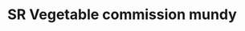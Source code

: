 ---
title: "SR Vegetable commission mundy"
url: /thalavadi/sr-vegetable-commission-mundy/
shop: greengrocer
---